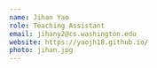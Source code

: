 ```yaml
---
name: Jihan Yao
role: Teaching Assistant
email: jihany2@cs.washington.edu
website: https://yaojh18.github.io/
photo: jihan.jpg
---
```



